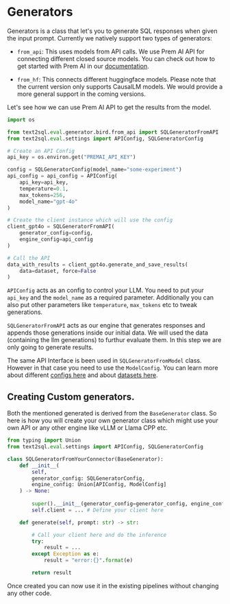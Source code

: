 # Generators

Generators is a class that let's you to generate SQL responses when given the input prompt. Currently we natively support two types of generators:

- `from_api`: This uses models from API calls. We use Prem AI API for connecting different closed source models. You can check out how to get started with Prem AI in our [documentation](https://docs.premai.io/introduction).  

- `from_hf`: This connects different huggingface models. Please note that the current version only supports CausalLM models. We would provide a more general support in the coming versions. 

Let's see how we can use Prem AI API to get the results from the model. 


```python
import os

from text2sql.eval.generator.bird.from_api import SQLGeneratorFromAPI
from text2sql.eval.settings import APIConfig, SQLGeneratorConfig

# Create an API Config 
api_key = os.environ.get("PREMAI_API_KEY")

config = SQLGeneratorConfig(model_name="some-experiment")
api_config = api_config = APIConfig(
    api_key=api_key, 
    temperature=0.1, 
    max_tokens=256,
    model_name="gpt-4o"
)

# Create the client instance which will use the config 
client_gpt4o = SQLGeneratorFromAPI(
    generator_config=config,
    engine_config=api_config
)

# Call the API
data_with_results = client_gpt4o.generate_and_save_results(
    data=dataset, force=False
)
```

`APIConfig` acts as an config to control your LLM. You need to put your `api_key` and the `model_name` as a required parameter. Additionally you can also put other parameters like `temperature`, `max_tokens` etc to tweak generations. 

`SQLGeneratorFromAPI` acts as our engine that generates responses and appends those generations inside our initial data. We will used the data (containing the llm generations) to furthur evaluate them. In this step we are only going to generate results.

The same API Interface is been used in `SQLGeneratorFromModel` class. However in that case you need to use the `ModelConfig`. You can learn more about different [configs here](/docs/evaluation/settings_and_configurations.md) and about [datasets here](/docs/evaluation/dataset.md).

## Creating Custom generators. 

Both the mentioned generated is derived from the `BaseGenerator` class. So here is how you will create your own generator class which might use your own API or any other engine like vLLM or Llama CPP etc. 

```python 
from typing import Union 
from text2sql.eval.settings import APIConfig, SQLGeneratorConfig

class SQLGeneratorFromYourConnector(BaseGenerator):
    def __init__(
        self, 
        generator_config: SQLGeneratorConfig, 
        engine_config: Union[APIConfig, ModelConfig]
    ) -> None:
        
        super().__init__(generator_config=generator_config, engine_config=engine_config)
        self.client = ... # Define your client here 

    def generate(self, prompt: str) -> str:

        # Call your client here and do the inference 
        try:
            result = ...
        except Exception as e:
            result = "error:{}".format(e)

        return result
```

Once created you can now use it in the existing pipelines without changing any other code. 
